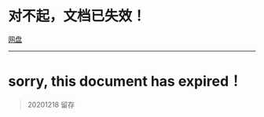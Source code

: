 

# 对不起，文档已失效！


[网盘](https://pan.baidu.com/disk/home?#/all?vmode=list&path=%2FBackInfo%2F2038-ForMyBlog%2F2020-12-18-%E5%85%B3%E4%BA%8E%E6%8E%A8%E8%8D%90%E4%B8%AD%E9%87%8D%E6%8E%92%E5%BA%8F%E7%9A%84%E6%80%9D%E8%80%83)

--------------------

# sorry, this document has expired！


> 20201218 留存
